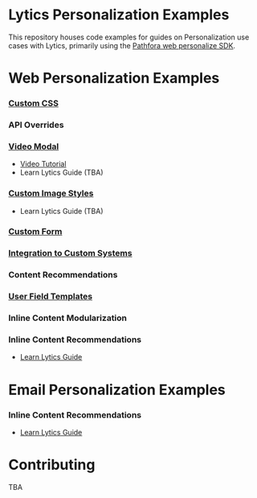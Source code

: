 # Lytics Personalization Examples

This repository houses code examples for guides on Personalization use cases with Lytics, primarily using the [Pathfora web personalize SDK](https://github.com/lytics/pathforajs).

# Web Personalization Examples

### [Custom CSS](/examples/custom-css)

### API Overrides

### [Video Modal](/examples/video)
- [Video Tutorial](/examples/video/video.mp4)
- Learn Lytics Guide (TBA)

### [Custom Image Styles](/examples/image)
- Learn Lytics Guide (TBA)

### [Custom Form](/examples/custom-form)

### [Integration to Custom Systems](/examples/callback-post)

### Content Recommendations

### [User Field Templates](/examples/entity-template)


### Inline Content Modularization

### Inline Content Recommendations
- [Learn Lytics Guide](https://learn.lytics.com/developing/academy/inline-content-recommendations)

# Email Personalization Examples

### Inline Content Recommendations
- [Learn Lytics Guide](https://learn.lytics.com/marketing/use-cases/email-personalization-with-lytics/personalize-your-iterable-emails-with-lytics-content-recommendations)


# Contributing

TBA
